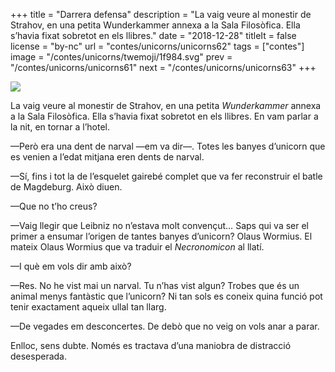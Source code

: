 +++
title = "Darrera defensa"
description = "La vaig veure al monestir de Strahov, en una petita Wunderkammer annexa a la Sala Filosòfica. Ella s’havia fixat sobretot en els llibres."
date = "2018-12-28"
titleIt = false
license = "by-nc"
url = "contes/unicorns/unicorns62"
tags = ["contes"]
image = "/contes/unicorns/twemoji/1f984.svg"
prev = "/contes/unicorns/unicorns61"
next = "/contes/unicorns/unicorns63"
+++

<img class="emoji" src="/contes/unicorns/twemoji/1f984.svg" />

La vaig veure al monestir de Strahov, en una petita *Wunderkammer* annexa a la Sala Filosòfica. Ella s’havia fixat sobretot en els llibres. En vam parlar a la nit, en tornar a l’hotel.

—Però era una dent de narval —em va dir—. Totes les banyes d’unicorn que es venien a l’edat mitjana eren dents de narval.

—Sí, fins i tot la de l’esquelet gairebé complet que va fer reconstruir el batle de Magdeburg. Això diuen.

—Que no t’ho creus?

—Vaig llegir que Leibniz no n’estava molt convençut… Saps qui va ser el primer a ensumar l’origen de tantes banyes d’unicorn? Olaus Wormius. El mateix Olaus Wormius que va traduir el *Necronomicon* al llatí.

—I què em vols dir amb això?

—Res. No he vist mai un narval. Tu n’has vist algun? Trobes que és un animal menys fantàstic que l’unicorn? Ni tan sols es coneix quina funció pot tenir exactament aqueix ullal tan llarg.

—De vegades em desconcertes. De debò que no veig on vols anar a parar.

Enlloc, sens dubte. Només es tractava d’una maniobra de distracció desesperada.

